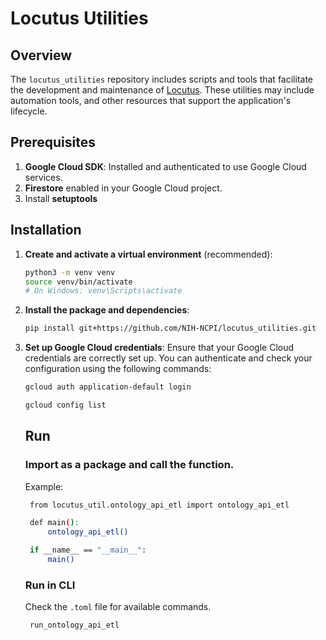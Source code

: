 # Locutus Utilities

## Overview

The `locutus_utilities` repository includes scripts and tools that facilitate the development and maintenance of [Locutus]("https://github.com/NIH-NCPI/locutus"). These utilities may include automation tools, and other resources that support the application's lifecycle.


## Prerequisites

1. **Google Cloud SDK**: Installed and authenticated to use Google Cloud services.
2. **Firestore** enabled in your Google Cloud project.
3. Install **setuptools**

## Installation

1. **Create and activate a virtual environment** (recommended):
    ```bash
    python3 -m venv venv
    source venv/bin/activate 
    # On Windows: venv\Scripts\activate
    ```

2. **Install the package and dependencies**:
    ```bash
    pip install git+https://github.com/NIH-NCPI/locutus_utilities.git
    ```

3. **Set up Google Cloud credentials**:
   Ensure that your Google Cloud credentials are correctly set up. You can authenticate and check your configuration using the following commands:
   ```bash
   gcloud auth application-default login

   gcloud config list
   ```

   ## Run 

   ### Import as a package and call the function.<br>
   Example:
   ```bash
    from locutus_util.ontology_api_etl import ontology_api_etl

    def main():
        ontology_api_etl()

    if __name__ == "__main__":
        main()  
    ```
    ### Run in CLI
    Check the `.toml` file for available commands.
   ```bash
    run_ontology_api_etl
    ```